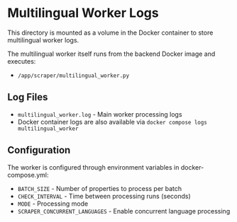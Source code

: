 # Multilingual Worker Logs

This directory is mounted as a volume in the Docker container to store multilingual worker logs.

The multilingual worker itself runs from the backend Docker image and executes:
- `/app/scraper/multilingual_worker.py`

## Log Files
- `multilingual_worker.log` - Main worker processing logs
- Docker container logs are also available via `docker compose logs multilingual_worker`

## Configuration
The worker is configured through environment variables in docker-compose.yml:
- `BATCH_SIZE` - Number of properties to process per batch
- `CHECK_INTERVAL` - Time between processing runs (seconds)
- `MODE` - Processing mode
- `SCRAPER_CONCURRENT_LANGUAGES` - Enable concurrent language processing
